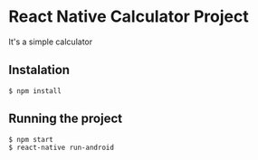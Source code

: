 # React Native Calculator Project

It's a simple calculator

## Instalation
```terminal
$ npm install
```

## Running the project
```terminal
$ npm start
$ react-native run-android
```